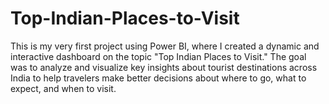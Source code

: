 # Top-Indian-Places-to-Visit
This is my very first project using Power BI, where I created a dynamic and interactive dashboard on the topic "Top Indian Places to Visit." The goal was to analyze and visualize key insights about tourist destinations across India to help travelers make better decisions about where to go, what to expect, and when to visit.
